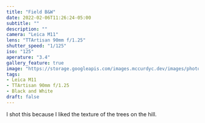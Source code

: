 ```yaml
---
title: "Field B&W"
date: 2022-02-06T11:26:24-05:00
subtitle: ""
description: ""
camera: "Leica M11"
lens: "TTArtisan 90mm f/1.25"
shutter_speed: "1/125"
iso: "125"
aperature: "3.4"
gallery_feature: true
image: "https://storage.googleapis.com/images.mccurdyc.dev/images/photography/2022-02-05-field-bw-m11-90mm-s250-f34-i125.JPG"
tags:
- Leica M11
- TTArtisan 90mm f/1.25
- Black and White
draft: false
---
```


I shot this because I liked the texture of the trees on the hill.
